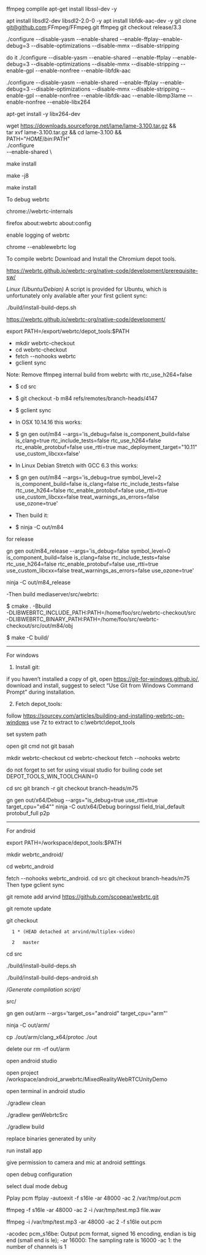 ffmpeg complile 
apt-get install libssl-dev -y


apt install libsdl2-dev libsdl2-2.0-0 -y
apt install libfdk-aac-dev -y
git clone git@github.com:FFmpeg/FFmpeg.git  ffmpeg
git checkout release/3.3

./configure --disable-yasm --enable-shared  --enable-ffplay--enable-debug=3  --disable-optimizations --disable-mmx --disable-stripping

do it 
 ./configure --disable-yasm --enable-shared  --enable-ffplay --enable-debug=3  --disable-optimizations --disable-mmx --disable-stripping --enable-gpl --enable-nonfree --enable-libfdk-aac



./configure --disable-yasm --enable-shared  --enable-ffplay --enable-debug=3  --disable-optimizations --disable-mmx --disable-stripping --enable-gpl --enable-nonfree --enable-libfdk-aac  --enable-libmp3lame   --enable-nonfree --enable-libx264


apt-get install -y libx264-dev

wget https://downloads.sourceforge.net/lame/lame-3.100.tar.gz && \
tar xvf lame-3.100.tar.gz && cd lame-3.100 && \
PATH="$HOME/bin:$PATH" \
./configure \
       --enable-shared \

make install



make -j8

make install



To debug webrtc


chrome://webrtc-internals

firefox
about:webrtc
about:config

enable logging of webrtc

chrome --enablewebrtc log


To compile webrtc
Download and Install the Chromium depot tools.

https://webrtc.github.io/webrtc-org/native-code/development/prerequisite-sw/

*Linux (Ubuntu/Debian)*
A script is provided for Ubuntu, which is unfortunately only available after your first gclient sync:

./build/install-build-deps.sh


https://webrtc.github.io/webrtc-org/native-code/development/

export PATH=/export/webrtc/depot_tools:$PATH

- mkdir webrtc-checkout
- cd webrtc-checkout
- fetch --nohooks webrtc
- gclient sync

 Note: Remove ffmpeg internal build from webrtc with rtc_use_h264=false

- $ cd src
- $ git checkout -b m84 refs/remotes/branch-heads/4147
- $ gclient sync
- In OSX 10.14.16 this works:
- $ gn gen out/m84 --args='is_debug=false is_component_build=false is_clang=true rtc_include_tests=false rtc_use_h264=false rtc_enable_protobuf=false use_rtti=true mac_deployment_target="10.11" use_custom_libcxx=false'
- In Linux Debian Stretch with GCC 6.3 this works:
- $ gn gen out/m84 --args='is_debug=true symbol_level=2 is_component_build=false is_clang=false rtc_include_tests=false rtc_use_h264=false rtc_enable_protobuf=false use_rtti=true use_custom_libcxx=false treat_warnings_as_errors=false use_ozone=true'

- Then build it:
- $ ninja -C out/m84


for release

gn gen out/m84_release --args='is_debug=false symbol_level=0 is_component_build=false is_clang=false rtc_include_tests=false rtc_use_h264=false rtc_enable_protobuf=false use_rtti=true use_custom_libcxx=false treat_warnings_as_errors=false use_ozone=true'

ninja -C out/m84_release


-Then build mediaserver/src/webrtc:



$ cmake . -Bbuild \
  -DLIBWEBRTC_INCLUDE_PATH:PATH=/home/foo/src/webrtc-checkout/src \
  -DLIBWEBRTC_BINARY_PATH:PATH=/home/foo/src/webrtc-checkout/src/out/m84/obj

$ make -C build/
**********************************************************************************************************************************************************
For windows
1. Install git:

if you haven’t installed a copy of git, open https://git-for-windows.github.io/, download and install, suggest to select “Use Git from Windows Command Prompt” during installation.

2. Fetch depot_tools:

follow https://sourcey.com/articles/building-and-installing-webrtc-on-windows use 7z to extract to c:\webrtc\depot_tools

set system path 

open git cmd not git basah

mkdir webrtc-checkout
cd webrtc-checkout
fetch --nohooks webrtc

do not forget to set for using visual studio for builing code
set DEPOT_TOOLS_WIN_TOOLCHAIN=0

cd src
git branch -r
git checkout branch-heads/m75

gn gen out/x64/Debug --args="is_debug=true use_rtti=true target_cpu=\"x64\""
ninja -C out/x64/Debug boringssl field_trial_default protobuf_full p2p

**********************************************************************************************************************************************************
For android

export PATH=/workspace/depot_tools:$PATH

mkdir webrtc_android/

cd webrtc_android

fetch --nohooks webrtc_android.
cd src git checkout branch-heads/m75
Then type gclient sync

git remote add arvind https://github.com/scopear/webrtc.git

git remote update

git checkout 

      1 * (HEAD detached at arvind/multiplex-video)
      
      2   master


cd src

 ./build/install-build-deps.sh
 
 ./build/install-build-deps-android.sh



/*Generate compilation script*/

src/

gn gen out/arm --args='target_os="android" target_cpu="arm"'

ninja -C out/arm/

cp  ./out/arm/clang_x64/protoc ./out

delete our rm -rf out/arm


open android studio

open project /workspace/android_arwebrtc/MixedRealityWebRTCUnityDemo

open terminal in android studio

./gradlew clean

./gradlew genWebrtcSrc

./gradlew build

replace binaries generated by unity 

run install app

give permission to camera and mic at android setttings

open debug configuration 

select dual mode debug


Pplay pcm
ffplay -autoexit -f s16le -ar 48000 -ac 2 /var/tmp/out.pcm


ffmpeg -f s16le -ar 48000 -ac 2 -i  /var/tmp/test.mp3 file.wav



ffmpeg -i /var/tmp/test.mp3 -ar 48000 -ac 2 -f s16le out.pcm





-acodec pcm_s16be: Output pcm format, signed 16 encoding, endian is big end (small end is le);
-ar 16000: The sampling rate is 16000
-ac 1: the number of channels is 1


